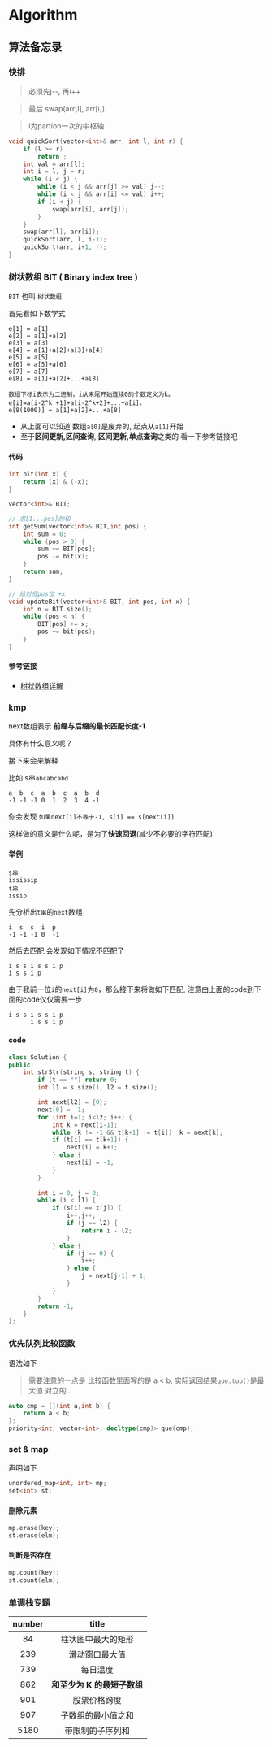 # Algorithm

## 算法备忘录

### 快排

> 必须先j--, 再i++

> 最后 swap(arr[l], arr[i])

> i为partion一次的中枢轴

```c++
void quickSort(vector<int>& arr, int l, int r) {
    if (l >= r)
        return ;
    int val = arr[l];
    int i = l, j = r;
    while (i < j) {
        while (i < j && arr[j] >= val) j--;
        while (i < j && arr[i] <= val) i++;
        if (i < j) {
            swap(arr[i], arr[j]);
        }
    }
    swap(arr[l], arr[i]);
    quickSort(arr, l, i-1);
    quickSort(arr, i+1, r);
}
```

### 树状数组 BIT ( Binary index tree )

`BIT` 也叫 `树状数组`

首先看如下数学式
```
e[1] = a[1] 
e[2] = a[1]+a[2]
e[3] = a[3]
e[4] = a[1]+a[2]+a[3]+a[4]
e[5] = a[5]
e[6] = a[5]+a[6]
e[7] = a[7]
e[8] = a[1]+a[2]+...+a[8] 

数组下标i表示为二进制，i从末尾开始连续0的个数定义为k。
e[i]=a[i-2^k +1]+a[i-2^k+2]+...+a[i]。
e[8(1000)] = a[1]+a[2]+...+a[8]
```
- 从上面可以知道 数组`a[0]`是废弃的, 起点从`a[1]`开始
- 至于**区间更新,区间查询**, **区间更新,单点查询**之类的 看一下参考链接吧


#### 代码
```c++
int bit(int x) {
    return (x) & (-x);
}

vector<int>& BIT;

// 求[1...pos]的和
int getSum(vector<int>& BIT,int pos) {
    int sum = 0;
    while (pos > 0) {
        sum += BIT[pos];
        pos -= bit(x);
    }
    return sum;
}

// 给对应pos位 +x
void updateBit(vector<int>& BIT, int pos, int x) {
    int n = BIT.size();
    while (pos < n) {
        BIT[pos] += x;
        pos += bit(pos);
    }
}
```

####  参考链接

- [树状数组详解](https://www.cnblogs.com/xenny/p/9739600.html)

### kmp

next数组表示 **前缀与后缀的最长匹配长度-1**

具体有什么意义呢？

接下来会来解释

比如 s串`abcabcabd`

```
a  b  c  a  b  c  a  b  d
-1 -1 -1 0  1  2  3  4 -1
```
你会发现 `如果next[i]不等于-1, s[i] == s[next[i]]`

这样做的意义是什么呢，是为了**快速回退**(减少不必要的字符匹配)


#### 举例

```
s串
ississip
t串
issip
```
先分析出`t串`的`next`数组
```
i  s  s  i  p
-1 -1 -1 0  -1
```

然后去匹配,会发现如下情况不匹配了
```
i s s i s s i p 
i s s i p
```

由于我前一位`i`的`next[i]`为`0`，那么接下来将做如下匹配, 注意由上面的code到下面的code仅仅需要一步
```
i s s i s s i p
      i s s i p
```


#### code

```c++
class Solution {
public:
    int strStr(string s, string t) {
        if (t == "") return 0;
        int l1 = s.size(), l2 = t.size();

        int next[l2] = {0};
        next[0] = -1;
        for (int i=1; i<l2; i++) {
            int k = next[i-1];
            while (k != -1 && t[k+1] != t[i])  k = next[k];
            if (t[i] == t[k+1]) {
                next[i] = k+1;
            } else {
                next[i] = -1;
            }
        }
        
        int i = 0, j = 0;
        while (i < l1) {
            if (s[i] == t[j]) {
                i++,j++;
                if (j == l2) {
                    return i - l2;
                }
            } else {
                if (j == 0) {
                    i++;
                } else {
                    j = next[j-1] + 1;
                }
            }
        }
        return -1;
    }
};
```

### 优先队列比较函数

语法如下
> 需要注意的一点是  比较函数里面写的是 a < b, 实际返回结果`que.top()`是最大值 对立的..
```cpp
auto cmp = [](int a,int b) {
    return a < b;
};
priority<int, vector<int>, decltype(cmp)> que(cmp);
```

### set & map

声明如下
```c++
unordered_map<int, int> mp;
set<int> st;
```
#### 删除元素

```c++
mp.erase(key);
st.erase(elm);
```

#### 判断是否存在

```c++
mp.count(key);
st.count(elm);
```

### 单调栈专题

|  number   | title | 
|  :----:  | :----:  |
| 84 | 柱状图中最大的矩形 |
| 239| 滑动窗口最大值 |
| 739| 每日温度 |
| 862|  **和至少为 K 的最短子数组** |
| 901| 股票价格跨度 |
| 907| 子数组的最小值之和 |
| 5180 | 带限制的子序列和 |